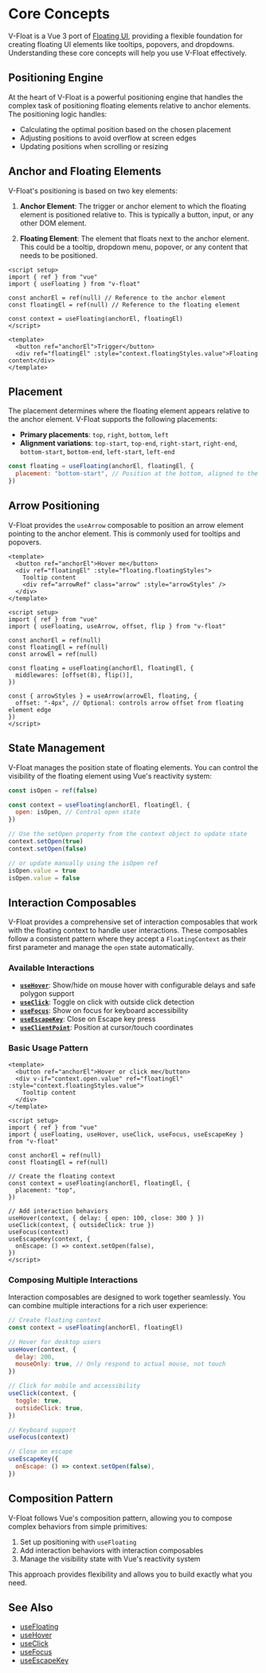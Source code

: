 # Core Concepts

V-Float is a Vue 3 port of [Floating UI](https://floating-ui.com/), providing a flexible foundation for creating floating UI elements like tooltips, popovers, and dropdowns. Understanding these core concepts will help you use V-Float effectively.

## Positioning Engine

At the heart of V-Float is a powerful positioning engine that handles the complex task of positioning floating elements relative to anchor elements. The positioning logic handles:

- Calculating the optimal position based on the chosen placement
- Adjusting positions to avoid overflow at screen edges
- Updating positions when scrolling or resizing

## Anchor and Floating Elements

V-Float's positioning is based on two key elements:

1. **Anchor Element**: The trigger or anchor element to which the floating element is positioned relative to. This is typically a button, input, or any other DOM element.

2. **Floating Element**: The element that floats next to the anchor element. This could be a tooltip, dropdown menu, popover, or any content that needs to be positioned.

```vue
<script setup>
import { ref } from "vue"
import { useFloating } from "v-float"

const anchorEl = ref(null) // Reference to the anchor element
const floatingEl = ref(null) // Reference to the floating element

const context = useFloating(anchorEl, floatingEl)
</script>

<template>
  <button ref="anchorEl">Trigger</button>
  <div ref="floatingEl" :style="context.floatingStyles.value">Floating content</div>
</template>
```

## Placement

The placement determines where the floating element appears relative to the anchor element. V-Float supports the following placements:

- **Primary placements**: `top`, `right`, `bottom`, `left`
- **Alignment variations**: `top-start`, `top-end`, `right-start`, `right-end`, `bottom-start`, `bottom-end`, `left-start`, `left-end`

```js
const floating = useFloating(anchorEl, floatingEl, {
  placement: "bottom-start", // Position at the bottom, aligned to the start
})
```

## Arrow Positioning

V-Float provides the `useArrow` composable to position an arrow element pointing to the anchor element. This is commonly used for tooltips and popovers.

```vue
<template>
  <button ref="anchorEl">Hover me</button>
  <div ref="floatingEl" :style="floating.floatingStyles">
    Tooltip content
    <div ref="arrowRef" class="arrow" :style="arrowStyles" />
  </div>
</template>

<script setup>
import { ref } from "vue"
import { useFloating, useArrow, offset, flip } from "v-float"

const anchorEl = ref(null)
const floatingEl = ref(null)
const arrowEl = ref(null)

const floating = useFloating(anchorEl, floatingEl, {
  middlewares: [offset(8), flip()],
})

const { arrowStyles } = useArrow(arrowEl, floating, {
  offset: "-4px", // Optional: controls arrow offset from floating element edge
})
</script>
```

## State Management

V-Float manages the position state of floating elements. You can control the visibility of the floating element using Vue's reactivity system:

```js
const isOpen = ref(false)

const context = useFloating(anchorEl, floatingEl, {
  open: isOpen, // Control open state
})

// Use the setOpen property from the context object to update state
context.setOpen(true)
context.setOpen(false)

// or update manually using the isOpen ref
isOpen.value = true
isOpen.value = false
```

## Interaction Composables

V-Float provides a comprehensive set of interaction composables that work with the floating context to handle user interactions. These composables follow a consistent pattern where they accept a `FloatingContext` as their first parameter and manage the `open` state automatically.

### Available Interactions

- **[`useHover`](/api/use-hover)**: Show/hide on mouse hover with configurable delays and safe polygon support
- **[`useClick`](/api/use-click)**: Toggle on click with outside click detection
- **[`useFocus`](/api/use-focus)**: Show on focus for keyboard accessibility
- **[`useEscapeKey`](/api/use-escape-key)**: Close on Escape key press
- **[`useClientPoint`](/api/use-client-point)**: Position at cursor/touch coordinates

### Basic Usage Pattern

```vue
<template>
  <button ref="anchorEl">Hover or click me</button>
  <div v-if="context.open.value" ref="floatingEl" :style="context.floatingStyles.value">
    Tooltip content
  </div>
</template>

<script setup>
import { ref } from "vue"
import { useFloating, useHover, useClick, useFocus, useEscapeKey } from "v-float"

const anchorEl = ref(null)
const floatingEl = ref(null)

// Create the floating context
const context = useFloating(anchorEl, floatingEl, {
  placement: "top",
})

// Add interaction behaviors
useHover(context, { delay: { open: 100, close: 300 } })
useClick(context, { outsideClick: true })
useFocus(context)
useEscapeKey(context, {
  onEscape: () => context.setOpen(false),
})
</script>
```

### Composing Multiple Interactions

Interaction composables are designed to work together seamlessly. You can combine multiple interactions for a rich user experience:

```js
// Create floating context
const context = useFloating(anchorEl, floatingEl)

// Hover for desktop users
useHover(context, {
  delay: 200,
  mouseOnly: true, // Only respond to actual mouse, not touch
})

// Click for mobile and accessibility
useClick(context, {
  toggle: true,
  outsideClick: true,
})

// Keyboard support
useFocus(context)

// Close on escape
useEscapeKey({
  onEscape: () => context.setOpen(false),
})
```

## Composition Pattern

V-Float follows Vue's composition pattern, allowing you to compose complex behaviors from simple primitives:

1. Set up positioning with `useFloating`
2. Add interaction behaviors with interaction composables
3. Manage the visibility state with Vue's reactivity system

This approach provides flexibility and allows you to build exactly what you need.

## See Also

- [useFloating](/api/use-floating)
- [useHover](/api/use-hover)
- [useClick](/api/use-click)
- [useFocus](/api/use-focus)
- [useEscapeKey](/api/use-escape-key)
